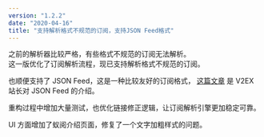 ```yaml
---
version: "1.2.2"
date: "2020-04-16"
title: "支持解析格式不规范的订阅，支持JSON Feed格式"
---
```


之前的解析器比较严格，有些格式不规范的订阅无法解析。  
这一版优化了订阅解析流程，现已支持解析格式不规范的订阅。

也顺便支持了 JSON Feed，这是一种比较友好的订阅格式，
[这篇文章](https://www.v2ex.com/t/596889) 是 V2EX 站长对 JSON Feed 的介绍。

重构过程中增加大量测试，也优化链接修正逻辑，让订阅解析引擎更加稳定可靠。

UI 方面增加了蚁阅介绍页面，修复了一个文字加粗样式的问题。
